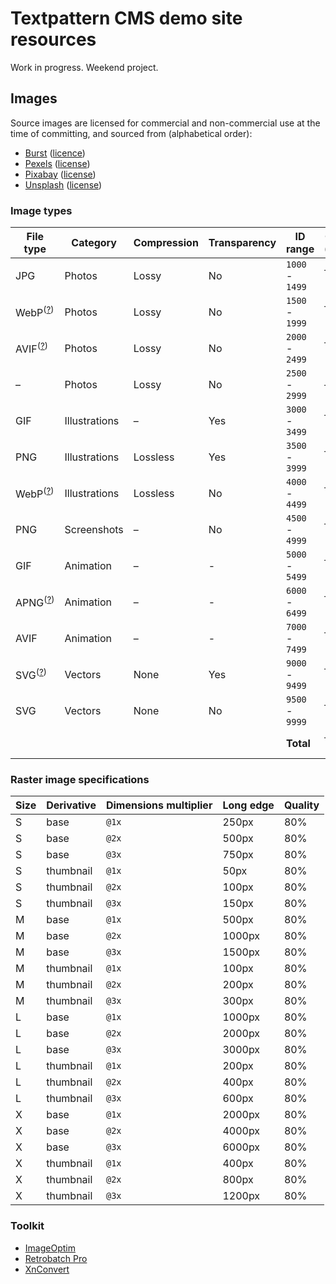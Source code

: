 # Textpattern CMS demo site resources

Work in progress. Weekend project.

## Images

Source images are licensed for commercial and non-commercial use at the time of committing, and sourced from (alphabetical order):

* [Burst](https://burst.shopify.com) ([licence](https://burst.shopify.com/legal/terms))
* [Pexels](https://www.pexels.com) ([license](https://www.pexels.com/photo-license/))
* [Pixabay](https://pixabay.com) ([license](https://pixabay.com/service/terms/#license))
* [Unsplash](https://unsplash.com) ([license](https://unsplash.com/license))

### Image types

| File type | Category | Compression | Transparency | ID range | Count / (target) |
|---|---|---|---|---|---|
| JPG | Photos | Lossy | No | `1000` - `1499` | – / (150) |
| WebP<sup>([?](https://caniuse.com/webp))</sup> | Photos | Lossy | No | `1500` - `1999` | – / (150) |
| AVIF<sup>([?](https://caniuse.com/avif))</sup> | Photos | Lossy | No | `2000` - `2499` | – / (150) |
| – | Photos | Lossy | No | `2500` - `2999` | – / (–) |
| GIF | Illustrations | – | Yes | `3000` - `3499` | – / (150) |
| PNG | Illustrations | Lossless | Yes | `3500` - `3999` | – / (150) |
| WebP<sup>([?](https://caniuse.com/webp))</sup> | Illustrations | Lossless | No | `4000` - `4499` | – / (150) |
| PNG | Screenshots | – | No | `4500` - `4999` | – / (150) |
| GIF | Animation | – | - | `5000` - `5499` | – / (150) |
| APNG<sup>([?](https://caniuse.com/apng))</sup> | Animation | – | - | `6000` - `6499` | – / (100) |
| AVIF | Animation | – | - | `7000` - `7499` | – / (100) |
| SVG<sup>([?](https://caniuse.com/svg))</sup> | Vectors | None | Yes | `9000` - `9499` | – / (100) |
| SVG | Vectors | None | No | `9500` - `9999` | – / (100) |
| | | | | **Total** | – / – (–%) |


### Raster image specifications

| Size | Derivative | Dimensions multiplier | Long edge | Quality |
|---|---|---|---|---|
| S | base | `@1x` | 250px | 80% |
| S | base | `@2x` | 500px | 80% |
| S | base | `@3x` | 750px | 80% |
| S | thumbnail | `@1x` | 50px | 80% |
| S | thumbnail | `@2x` | 100px | 80% |
| S | thumbnail | `@3x` | 150px | 80% |
| M | base | `@1x` | 500px | 80% |
| M | base | `@2x` | 1000px | 80% |
| M | base | `@3x` | 1500px | 80% |
| M | thumbnail | `@1x` | 100px | 80% |
| M | thumbnail | `@2x` | 200px | 80% |
| M | thumbnail | `@3x` | 300px | 80% |
| L | base | `@1x` | 1000px | 80% |
| L | base | `@2x` | 2000px | 80% |
| L | base | `@3x` | 3000px | 80% |
| L | thumbnail | `@1x` | 200px | 80% |
| L | thumbnail | `@2x` | 400px | 80% |
| L | thumbnail | `@3x` | 600px | 80% |
| X | base | `@1x` | 2000px | 80% |
| X | base | `@2x` | 4000px | 80% |
| X | base | `@3x` | 6000px | 80% |
| X | thumbnail | `@1x` | 400px | 80% |
| X | thumbnail | `@2x` | 800px | 80% |
| X | thumbnail | `@3x` | 1200px | 80% |

### Toolkit

* [ImageOptim](https://imageoptim.com/)
* [Retrobatch Pro](https://flyingmeat.com/retrobatch/)
* [XnConvert](https://www.xnview.com/en/xnconvert/)
